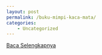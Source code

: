 ```yaml
---
layout: post
permalink: /buku-mimpi-kaca-mata/
categories:
    - Uncategorized
---
```


[Baca Selengkapnya](/02)